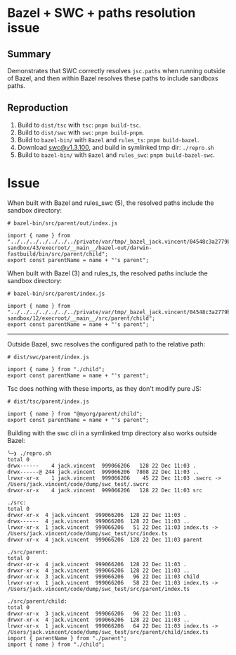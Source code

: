 # Bazel + SWC + paths resolution issue

## Summary

Demonstrates that SWC correctly resolves `jsc.paths` when running outside of Bazel, and then within Bazel resolves these paths to include sandboxs paths.

## Reproduction

1. Build to `dist/tsc` with `tsc`: `pnpm build-tsc`.
2. Build to `dist/swc` with `swc`: `pnpm build-pnpm`.
3. Build to `bazel-bin/` with `Bazel` and `rules_ts`: `pnpm build-bazel`.
4. Download [swc@v1.3.100](https://github.com/swc-project/swc/releases/tag/v1.3.100), and build in symlinked tmp dir: `./repro.sh`
5. Build to `bazel-bin/` with `Bazel` and `rules_swc`: `pnpm build-bazel-swc`.

# Issue

When built with Bazel and rules_swc (5), the resolved paths include the sandbox directory:

```
# bazel-bin/src/parent/out/index.js

import { name } from "../../../../../../../private/var/tmp/_bazel_jack.vincent/04548c3a2779b70cbf6368fff2f77038/sandbox/darwin-sandbox/43/execroot/__main__/bazel-out/darwin-fastbuild/bin/src/parent/child";
export const parentName = name + "'s parent";
```

When built with Bazel (3) and rules_ts, the resolved paths include the sandbox directory:

```
# bazel-bin/src/parent/index.js

import { name } from "../../../../../../../private/var/tmp/_bazel_jack.vincent/04548c3a2779b70cbf6368fff2f77038/sandbox/darwin-sandbox/12/execroot/__main__/src/parent/child";
export const parentName = name + "'s parent";
```

---

Outside Bazel, swc resolves the configured path to the relative path:

```
# dist/swc/parent/index.js

import { name } from "./child";
export const parentName = name + "'s parent";
```

Tsc does nothing with these imports, as they don't modify pure JS:

```
# dist/tsc/parent/index.js

import { name } from "@myorg/parent/child";
export const parentName = name + "'s parent";
```

Building with the swc cli in a symlinked tmp directory also works outside Bazel:

```
╰─❯ ./repro.sh
total 0
drwx------    4 jack.vincent  999066206   128 22 Dec 11:03 .
drwx------@ 244 jack.vincent  999066206  7808 22 Dec 11:03 ..
lrwxr-xr-x    1 jack.vincent  999066206    45 22 Dec 11:03 .swcrc -> /Users/jack.vincent/code/dump/swc_test/.swcrc
drwxr-xr-x    4 jack.vincent  999066206   128 22 Dec 11:03 src

./src:
total 0
drwxr-xr-x  4 jack.vincent  999066206  128 22 Dec 11:03 .
drwx------  4 jack.vincent  999066206  128 22 Dec 11:03 ..
lrwxr-xr-x  1 jack.vincent  999066206   51 22 Dec 11:03 index.ts -> /Users/jack.vincent/code/dump/swc_test/src/index.ts
drwxr-xr-x  4 jack.vincent  999066206  128 22 Dec 11:03 parent

./src/parent:
total 0
drwxr-xr-x  4 jack.vincent  999066206  128 22 Dec 11:03 .
drwxr-xr-x  4 jack.vincent  999066206  128 22 Dec 11:03 ..
drwxr-xr-x  3 jack.vincent  999066206   96 22 Dec 11:03 child
lrwxr-xr-x  1 jack.vincent  999066206   58 22 Dec 11:03 index.ts -> /Users/jack.vincent/code/dump/swc_test/src/parent/index.ts

./src/parent/child:
total 0
drwxr-xr-x  3 jack.vincent  999066206   96 22 Dec 11:03 .
drwxr-xr-x  4 jack.vincent  999066206  128 22 Dec 11:03 ..
lrwxr-xr-x  1 jack.vincent  999066206   64 22 Dec 11:03 index.ts -> /Users/jack.vincent/code/dump/swc_test/src/parent/child/index.ts
import { parentName } from "./parent";
import { name } from "./child";
```
